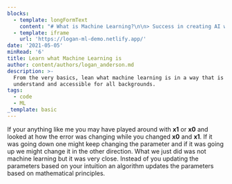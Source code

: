 ```yaml
---
blocks:
  - template: longFormText
    content: "# What is Machine Learning?\n\n> Success in creating AI would be the biggest event in human history. Unfortunately, it might also be the last, unless we learn how to avoid the risks\n\n\\- [Stephen Hawking](https://www.hawking.org.uk/biography)\n\nMachine learning and artificial intelligence have had grown in popularity significantly over the past years. With this growth comes benefits and consequences. This article introduces the basic concepts of machine learning with intuitive visuals and little or no math/calculations. The goal is to give one a feel for how  machine learning works. Understanding will play a key role in the future of machine learning as not having a good understanding of what is happening can have dire consequences .\n\n## Intuitive Understanding\n\nAt its core machine learning is algorithm (or a set of instructions) for updating a parameters. For example, If I had a function that looked like this.\n\n    def housePriceModel(x0,x1,squareFootage):\n    \treturn x0 + squareFootage*x1\n\nThe goal of this function is to guess the price of the house when given a square footage and to do as as accurately as possible. It takes an **x0** and **x1** as parameters but we do not know what these parameters are. This is where machine learning comes to the rescue. Without machine learning we would pick an **x0** and **x1** by trial and error. We could pick them and then look at how well these two parameters work on a set of data. I have coded up a demo below so you can play the role of machine learning and see how well you can make this model preform. The goal is to tweak and change **x0** and **x1** and try to make the error as small as possible (we will get into how this is calculated later). The data that is being used for this is a [subset of a housing dataset](https://www.kaggle.com/c/house-prices-advanced-regression-techniques). Go ahead, play the role of machine learning, tweak **x0** and **x1** in the form below and see how small you can make the error."
  - template: iframe
    url: 'https://logan-ml-demo.netlify.app/'
date: '2021-05-05'
minRead: '6'
title: Learn what Machine Learning is
author: content/authors/logan_anderson.md
description: >-
  From the very basics, lean what machine learning is in a way that is easy to
  understand and accessible for all backgrounds. 
tags:
  - code
  - ML
_template: basic
---
```


If your anything like me you may have played around with **x1** or **x0** and looked at how the error was changing while you changed **x0** and **x1**. If it was going down one might keep changing the parameter and if it was going up we might change it in the other direction. What we just did was not machine learning but it was very close. Instead of you updating the parameters based on your intuition an algorithm updates the parameters based on mathematical principles.

## 

## 
